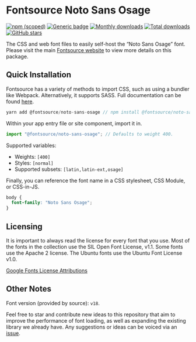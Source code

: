# Fontsource Noto Sans Osage

[![npm (scoped)](https://img.shields.io/npm/v/@fontsource/noto-sans-osage?color=brightgreen)](https://www.npmjs.com/package/@fontsource/noto-sans-osage) [![Generic badge](https://img.shields.io/badge/fontsource-passing-brightgreen)](https://github.com/fontsource/fontsource) [![Monthly downloads](https://badgen.net/npm/dm/@fontsource/noto-sans-osage)](https://github.com/fontsource/fontsource) [![Total downloads](https://badgen.net/npm/dt/@fontsource/noto-sans-osage)](https://github.com/fontsource/fontsource) [![GitHub stars](https://img.shields.io/github/stars/fontsource/fontsource.svg?style=social&label=Star)](https://github.com/fontsource/fontsource/stargazers)

The CSS and web font files to easily self-host the “Noto Sans Osage” font. Please visit the main [Fontsource website](https://fontsource.org/fonts/noto-sans-osage) to view more details on this package.

## Quick Installation

Fontsource has a variety of methods to import CSS, such as using a bundler like Webpack. Alternatively, it supports SASS. Full documentation can be found [here](https://fontsource.org/docs/introduction).

```javascript
yarn add @fontsource/noto-sans-osage // npm install @fontsource/noto-sans-osage
```

Within your app entry file or site component, import it in.

```javascript
import "@fontsource/noto-sans-osage"; // Defaults to weight 400.
```

Supported variables:

- Weights: `[400]`
- Styles: `[normal]`
- Supported subsets: `[latin,latin-ext,osage]`

Finally, you can reference the font name in a CSS stylesheet, CSS Module, or CSS-in-JS.

```css
body {
  font-family: "Noto Sans Osage";
}
```

## Licensing

It is important to always read the license for every font that you use.
Most of the fonts in the collection use the SIL Open Font License, v1.1. Some fonts use the Apache 2 license. The Ubuntu fonts use the Ubuntu Font License v1.0.

[Google Fonts License Attributions](https://fonts.google.com/attribution)

## Other Notes

Font version (provided by source): `v18`.

Feel free to star and contribute new ideas to this repository that aim to improve the performance of font loading, as well as expanding the existing library we already have. Any suggestions or ideas can be voiced via an [issue](https://github.com/fontsource/fontsource/issues).
